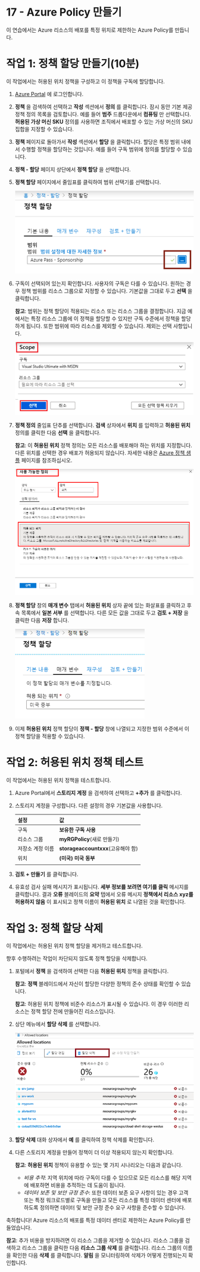 ﻿---
wts:
    title: '17 - Azure Policy 만들기(10분)'
    module: '모듈 05: ID, 거버넌스, 개인 정보 보호 및 규정 준수 기능에 대해 설명하기'
---
# 17 - Azure Policy 만들기

이 연습에서는 Azure 리소스의 배포를 특정 위치로 제한하는 Azure Policy를 만듭니다.

# 작업 1: 정책 할당 만들기(10분)

이 작업에서는 허용된 위치 정책을 구성하고 이 정책을 구독에 할당합니다. 

1. [Azure Portal](https://portal.azure.com) 에 로그인합니다.

2. **정책** 을 검색하여 선택하고 **작성** 섹션에서 **정의** 를 클릭합니다.  잠시 동안 기본 제공 정책 정의 목록을 검토합니다. 예를 들어 **범주** 드롭다운에서 **컴퓨팅** 만 선택합니다. **허용된 가상 머신 SKU** 정의를 사용하면 조직에서 배포할 수 있는 가상 머신의 SKU 집합을 지정할 수 있습니다.

3. **정책** 페이지로 돌아가서 **작성** 섹션에서 **할당** 을 클릭합니다. 할당은 특정 범위 내에서 수행할 정책을 할당하는 것입니다. 예를 들어 구독 범위에 정의를 할당할 수 있습니다. 

4. **정책 - 할당** 페이지 상단에서 **정책 할당** 을 선택합니다.

5. **정책 할당** 페이지에서 줄임표를 클릭하여 범위 선택기를 선택합니다.

    ![범위 선택기 줄임표의 스크린샷.](../images/1401.png)

6. 구독이 선택되어 있는지 확인합니다. 사용자의 구독은 다를 수 있습니다. 원하는 경우 정책 범위를 리소스 그룹으로 지정할 수 있습니다. 기본값을 그대로 두고 **선택** 을 클릭합니다. 

    **참고**: 범위는 정책 할당이 적용되는 리소스 또는 리소스 그룹을 결정합니다. 지금 예에서는 특정 리소스 그룹에 이 정책을 할당할 수 있지만 구독 수준에서 정책을 할당하게 됩니다. 또한 범위에 따라 리소스를 제외할 수 있습니다. 제외는 선택 사항입니다.

    ![필드 값이 입력되고 선택 단추가 강조 표시된 범위 창의 스크린샷. ](../images/1402.png)

7. **정책 정의** 줄임표 단추를 선택합니다.  **검색** 상자에서 **위치** 를 입력하고 **허용된 위치** 정의를 클릭한 다음 **선택** 을 클릭합니다.

    **참고**: 이 **허용된 위치** 정책 정의는 모든 리소스를 배포해야 하는 위치를 지정합니다. 다른 위치를 선택한 경우 배포가 허용되지 않습니다. 자세한 내용은 [Azure 정책 샘플](https://docs.microsoft.com/ko-kr/azure/governance/policy/samples/index) 페이지를 참조하십시오.

   ![사용 가능한 정책 창의 스크린샷. 다양한 필드가 강조 표시되어 있고 관리 디스크를 사용하지 않는 VM 감사 옵션이 선택되어 있습니다.](../images/1403.png)

8.  **정책 할당** 창의 **매개 변수** 탭에서 **허용된 위치** 상자 끝에 있는 화살표를 클릭하고 후속 목록에서 **일본 서부** 를 선택합니다. 다른 모든 값을 그대로 두고 **검토 + 저장** 을 클릭한 다음 **저장** 합니다.

    ![정책 할당 창의 스크린샷. 다양한 필드가 입력되어 있고 일본 서부 위치가 입력되어 있으며 할당 단추가 강조 표시되어 있습니다.](../images/1404.png)

9. 이제 **허용된 위치** 정책 할당이 **정책 - 할당** 창에 나열되고 지정한 범위 수준에서 이 정책 할당을 적용할 수 있습니다.

# 작업 2: 허용된 위치 정책 테스트

이 작업에서는 허용된 위치 정책을 테스트합니다. 

1. Azure Portal에서 **스토리지 계정** 을 검색하여 선택하고 **+추가** 를 클릭합니다.

2. 스토리지 계정을 구성합니다. 다른 설정의 경우 기본값을 사용합니다. 

    | 설정 | 값 | 
    | --- | --- |
    | 구독 | **보유한 구독 사용** |
    | 리소스 그룹 | **myRGPolicy**(새로 만들기) |
    | 저장소 계정 이름 | **storageaccountxxx**(고유해야 함) |
    | 위치 | **(미국) 미국 동부** |
    | | |

3. **검토 + 만들기** 를 클릭합니다.

4. 유효성 검사 실패 메시지가 표시됩니다. **세부 정보를 보려면 여기를 클릭** 메시지를 클릭합니다. 결과 **오류** 블레이드의 **요약** 탭에서 오류 메시지 **정책에서 리소스 xyz를 허용하지 않음** 이 표시되고 정책 이름이 **허용된 위치** 로 나열된 것을 확인합니다.

# 작업 3: 정책 할당 삭제

이 작업에서는 허용된 위치 정책 할당을 제거하고 테스트합니다. 

향후 수행하려는 작업이 차단되지 않도록 정책 할당을 삭제합니다.

1. 포털에서 **정책** 을 검색하여 선택한 다음 **허용된 위치** 정책을 클릭합니다.

    **참고**: **정책** 블레이드에서 자신이 할당한 다양한 정책의 준수 상태를 확인할 수 있습니다.

    **참고**: 허용된 위치 정책에 비준수 리소스가 표시될 수 있습니다. 이 경우 이러한 리소스는 정책 할당 전에 만들어진 리소스입니다.

2. 상단 메뉴에서 **할당 삭제** 를 선택합니다.

   ![할당 삭제 메뉴 항목의 스크린샷.](../images/1407.png)

3. **할당 삭제** 대화 상자에서 **예** 를 클릭하여 정책 삭제를 확인합니다.

4. 다른 스토리지 계정을 만들어 정책이 더 이상 적용되지 않는지 확인합니다.

    **참고**: **허용된 위치** 정책이 유용할 수 있는 몇 가지 시나리오는 다음과 같습니다. 
    - *비용 추적*: 지역 위치에 따라 구독이 다를 수 있으므로 모든 리소스를 해당 지역에 배포하면 비용을 추적하는 데 도움이 됩니다. 
    - *데이터 보존 및 보안 규정 준수*: 또한 데이터 보존 요구 사항이 있는 경우 고객 또는 특정 워크로드별로 구독을 만들고 모든 리소스를 특정 데이터 센터에 배포하도록 정의하면 데이터 및 보안 규정 준수 요구 사항을 준수할 수 있습니다.

축하합니다! Azure 리소스의 배포를 특정 데이터 센터로 제한하는 Azure Policy를 만들었습니다.

**참고**: 추가 비용을 방지하려면 이 리소스 그룹을 제거할 수 있습니다. 리소스 그룹을 검색하고 리소스 그룹을 클릭한 다음 **리소스 그룹 삭제** 를 클릭합니다. 리소스 그룹의 이름을 확인한 다음 **삭제** 를 클릭합니다. **알림** 을 모니터링하여 삭제가 어떻게 진행되는지 확인합니다.